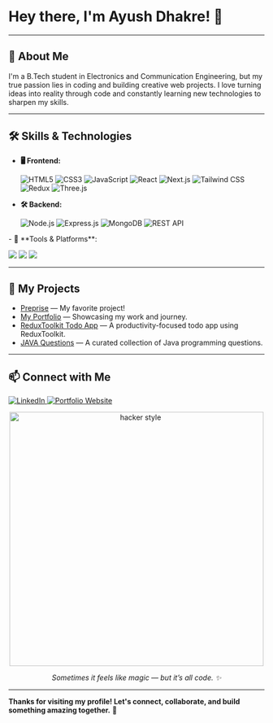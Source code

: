 # Hey there, I'm Ayush Dhakre! 👋

---

## 🚀 About Me

I'm a B.Tech student in Electronics and Communication Engineering, but my true passion lies in coding and building creative web projects. I love turning ideas into reality through code and constantly learning new technologies to sharpen my skills.

---

## 🛠️ Skills & Technologies

- **🖥️ Frontend:** <p align="left"> <img src="https://img.shields.io/badge/HTML5-E34F26?style=for-the-badge&logo=html5&logoColor=white" alt="HTML5"/> <img src="https://img.shields.io/badge/CSS3-1572B6?style=for-the-badge&logo=css3&logoColor=white" alt="CSS3"/> <img src="https://img.shields.io/badge/JavaScript-F7DF1E?style=for-the-badge&logo=javascript&logoColor=black" alt="JavaScript"/> <img src="https://img.shields.io/badge/React-20232A?style=for-the-badge&logo=react&logoColor=61DAFB" alt="React"/> <img src="https://img.shields.io/badge/Next.js-000000?style=for-the-badge&logo=nextdotjs&logoColor=white" alt="Next.js"/> <img src="https://img.shields.io/badge/Tailwind_CSS-06B6D4?style=for-the-badge&logo=tailwindcss&logoColor=white" alt="Tailwind CSS"/> <img src="https://img.shields.io/badge/Redux-593D88?style=for-the-badge&logo=redux&logoColor=white" alt="Redux"/> <img src="https://img.shields.io/badge/Three.js-000000?style=for-the-badge&logo=three.js&logoColor=white" alt="Three.js"/> </p>
- **🛠️ Backend:** <p align="left"> <img src="https://img.shields.io/badge/Node.js-339933?style=for-the-badge&logo=nodedotjs&logoColor=white" alt="Node.js"/> <img src="https://img.shields.io/badge/Express.js-000000?style=for-the-badge&logo=express&logoColor=white" alt="Express.js"/> <img src="https://img.shields.io/badge/MongoDB-47A248?style=for-the-badge&logo=mongodb&logoColor=white" alt="MongoDB"/> <img src="https://img.shields.io/badge/REST_API-FF6C37?style=for-the-badge&logo=fastapi&logoColor=white" alt="REST API"/>
 </p>
- 🧰 **Tools & Platforms**:
  <p>
    <img src="https://img.shields.io/badge/Git-F05032?style=for-the-badge&logo=git&logoColor=white"/>
    <img src="https://img.shields.io/badge/GitHub-181717?style=for-the-badge&logo=github&logoColor=white"/>
    <img src="https://img.shields.io/badge/Postman-FF6C37?style=for-the-badge&logo=postman&logoColor=white"/>
  </p>

---

## 🌟 My Projects

- [Preprise](https://preprise-website.vercel.app/) — My favorite project!
- [My Portfolio](https://ayushdhakre.vercel.app/) — Showcasing my work and journey.
- [ReduxToolkit Todo App](https://github.com/Ayush0115D/reduxToolkitTodo) — A productivity-focused todo app using ReduxToolkit.
- [JAVA Questions](https://github.com/Ayush0115D/JAVA) — A curated collection of Java programming questions.

---

## 📫 Connect with Me

<p align="left"> <a href="https://www.linkedin.com/in/ayushdhakre/" target="_blank"> <img src="https://img.shields.io/badge/LinkedIn-0A66C2?style=for-the-badge&logo=linkedin&logoColor=white" alt="LinkedIn" /> </a> <a href="https://ayushdhakre.vercel.app/" target="_blank"> <img src="https://img.shields.io/badge/Portfolio-000000?style=for-the-badge&logo=vercel&logoColor=white" alt="Portfolio Website" /> </a> </p>

<p align="center">
  <img src="https://media.giphy.com/media/26tn33aiTi1jkl6H6/giphy.gif" alt="hacker style" width="500"/>
</p>

<p align="center"><i>Sometimes it feels like magic — but it’s all code. ✨</i></p>


---
**Thanks for visiting my profile! Let's connect, collaborate, and build something amazing together.** 🚀
